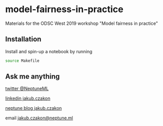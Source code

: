 # model-fairness-in-practice
Materials for the ODSC West 2019 workshop "Model fairness in practice"

## Installation
Install and spin-up a notebook by running

```bash
source Makefile
```

## Ask me anything

[twitter @NeptuneML](https://twitter.com/NeptuneML)

[linkedin jakub.czakon](https://www.linkedin.com/in/jakub-czakon-2b797b69/)

[neptune blog jakub.czakon](https://neptune.ml/blog/)

email jakub.czakon@neptune.ml
